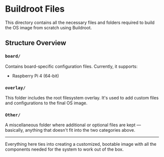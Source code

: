 # Buildroot Files

This directory contains all the necessary files and folders required to build the OS image from scratch using Buildroot.

## Structure Overview

### `board/`

Contains board-specific configuration files. Currently, it supports:

* Raspberry Pi 4 (64-bit)

### `overlay/`

This folder includes the root filesystem overlay. It's used to add custom files and configurations to the final OS image.

### `Other/`

A miscellaneous folder where additional or optional files are kept — basically, anything that doesn't fit into the two categories above.

---

Everything here ties into creating a customized, bootable image with all the components needed for the system to work out of the box.

